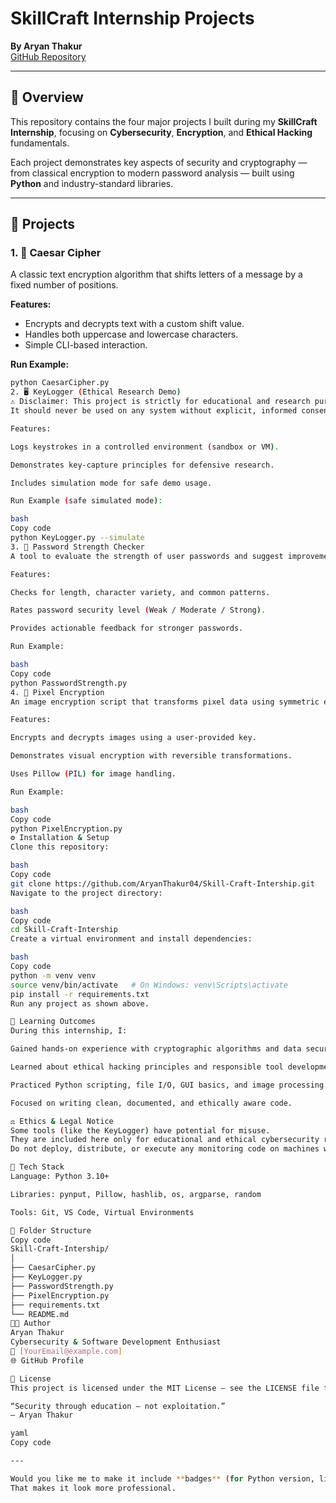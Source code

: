 # SkillCraft Internship Projects  
**By Aryan Thakur**  
[GitHub Repository](https://github.com/AryanThakur04/Skill-Craft-Intership.git)

---

## 🌟 Overview
This repository contains the four major projects I built during my **SkillCraft Internship**, focusing on **Cybersecurity**, **Encryption**, and **Ethical Hacking** fundamentals.  

Each project demonstrates key aspects of security and cryptography — from classical encryption to modern password analysis — built using **Python** and industry-standard libraries.

---

## 🧩 Projects

### 1. 🔐 Caesar Cipher
A classic text encryption algorithm that shifts letters of a message by a fixed number of positions.

**Features:**
- Encrypts and decrypts text with a custom shift value.  
- Handles both uppercase and lowercase characters.  
- Simple CLI-based interaction.

**Run Example:**
```bash
python CaesarCipher.py
2. 🖥️ KeyLogger (Ethical Research Demo)
⚠️ Disclaimer: This project is strictly for educational and research purposes only.
It should never be used on any system without explicit, informed consent.

Features:

Logs keystrokes in a controlled environment (sandbox or VM).

Demonstrates key-capture principles for defensive research.

Includes simulation mode for safe demo usage.

Run Example (safe simulated mode):

bash
Copy code
python KeyLogger.py --simulate
3. 💪 Password Strength Checker
A tool to evaluate the strength of user passwords and suggest improvements.

Features:

Checks for length, character variety, and common patterns.

Rates password security level (Weak / Moderate / Strong).

Provides actionable feedback for stronger passwords.

Run Example:

bash
Copy code
python PasswordStrength.py
4. 🧬 Pixel Encryption
An image encryption script that transforms pixel data using symmetric encryption techniques.

Features:

Encrypts and decrypts images using a user-provided key.

Demonstrates visual encryption with reversible transformations.

Uses Pillow (PIL) for image handling.

Run Example:

bash
Copy code
python PixelEncryption.py
⚙️ Installation & Setup
Clone this repository:

bash
Copy code
git clone https://github.com/AryanThakur04/Skill-Craft-Intership.git
Navigate to the project directory:

bash
Copy code
cd Skill-Craft-Intership
Create a virtual environment and install dependencies:

bash
Copy code
python -m venv venv
source venv/bin/activate   # On Windows: venv\Scripts\activate
pip install -r requirements.txt
Run any project as shown above.

🧠 Learning Outcomes
During this internship, I:

Gained hands-on experience with cryptographic algorithms and data security.

Learned about ethical hacking principles and responsible tool development.

Practiced Python scripting, file I/O, GUI basics, and image processing.

Focused on writing clean, documented, and ethically aware code.

⚖️ Ethics & Legal Notice
Some tools (like the KeyLogger) have potential for misuse.
They are included here only for educational and ethical cybersecurity research.
Do not deploy, distribute, or execute any monitoring code on machines without explicit consent.

🧰 Tech Stack
Language: Python 3.10+

Libraries: pynput, Pillow, hashlib, os, argparse, random

Tools: Git, VS Code, Virtual Environments

📂 Folder Structure
Copy code
Skill-Craft-Intership/
│
├── CaesarCipher.py
├── KeyLogger.py
├── PasswordStrength.py
├── PixelEncryption.py
├── requirements.txt
└── README.md
🧑‍💻 Author
Aryan Thakur
Cybersecurity & Software Development Enthusiast
📧 [YourEmail@example.com]
🌐 GitHub Profile

📜 License
This project is licensed under the MIT License — see the LICENSE file for details.

“Security through education — not exploitation.”
— Aryan Thakur

yaml
Copy code

---

Would you like me to make it include **badges** (for Python version, license, repo stars, etc.) and a **preview image banner** for your GitHub profile?  
That makes it look more professional.
